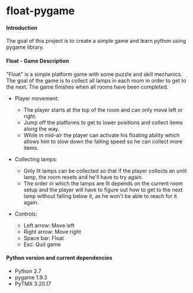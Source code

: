 # float-pygame

#### Introduction
The goal of this project is to create a simple game and learn python using pygame library. 

#### Float - Game Description
"Float" is a simple platform game with some puzzle and skill mechanics. The goal of the game is to collect all lamps in each room in order to get to the next. The game finishes when 
all rooms have been completed.

- Player movement:
    - The player starts at the top of the room and can only move left or right.
    - Jump off the platforms to get to lower positions and collect items along the way. 
    - While in mid-air the player can activate his floating ability which allows him to slow down the falling speed so he can collect more items.
    
- Collecting lamps:
     - Only lit lamps can be collected so that if the player collects an unlit lamp, the room resets and he'll have to try again.
     - The order in which the lamps are lit depends on the current room setup and the player will have to figure out how to get to the next lamp without falling below it, as he won't be able to reach for it again.

- Controls:
    - Left arrow: Move left
    - Right arrow: Move right
    - Space bar: Float
    - Esc: Quit game

#### Python version and current dependencies

- Python 2.7
- pygame 1.9.3
- PyTMX 3.20.17
